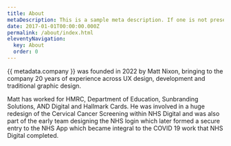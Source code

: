 ```yaml
---
title: About
metaDescription: This is a sample meta description. If one is not present in your page/post's front matter, the default metadata.desciption will be used instead.
date: 2017-01-01T00:00:00.000Z
permalink: /about/index.html
eleventyNavigation:
  key: About
  order: 0
---
```


{{ metadata.company }} was founded in 2022 by Matt Nixon, bringing to the company 20 years of experience across UX design, development and traditional graphic design.

Matt has worked for HMRC, Department of Education, Sunbranding Solutions, AND Digital and Hallmark Cards. He was involved in a huge redesign of the Cervical Cancer Screening within NHS Digital and was also part of the early team designing the NHS login which later formed a secure entry to the NHS App which became integral to the COVID 19 work that NHS Digital completed.